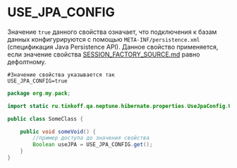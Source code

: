 # USE_JPA_CONFIG

Значение `true` данного свойства означает, что подключения к базам данных конфигурируются с помощью `META-INF/persistence.xml` (спецификация Java Persistence API).
Данное свойство применяется, если значение свойства [SESSION_FACTORY_SOURCE.md](SESSION_FACTORY_SOURCE.md) равно дефолтному.

```properties
#Значение свойства указывается так
USE_JPA_CONFIG=true
```

```java
package org.my.pack;

import static ru.tinkoff.qa.neptune.hibernate.properties.UseJpaConfig.USE_JPA_CONFIG;

public class SomeClass {

    public void someVoid() {
        //пример доступа до значения свойства
        Boolean useJPA = USE_JPA_CONFIG.get();
    }
}
```